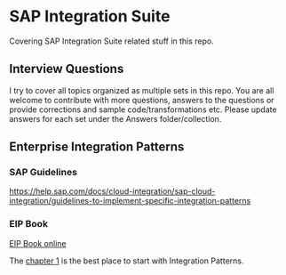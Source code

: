# SAP Integration Suite
Covering SAP Integration Suite related stuff in this repo.

## Interview Questions
I try to cover all topics organized as multiple sets in this repo. You are all welcome to contribute with more questions, answers to the questions or provide corrections and sample code/transformations etc.
Please update answers for each set under the Answers folder/collection.

## Enterprise Integration Patterns
### SAP Guidelines
https://help.sap.com/docs/cloud-integration/sap-cloud-integration/guidelines-to-implement-specific-integration-patterns
### EIP Book 
[EIP Book online](https://www.enterpriseintegrationpatterns.com/patterns/messaging/toc.html)

The [chapter 1](https://www.enterpriseintegrationpatterns.com/patterns/messaging/Chapter1.html) is the best place to start with Integration Patterns. 
